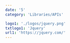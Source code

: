```yaml
---
date: '5'
category: 'Libraries/APIs'

logo1: './logos/jquery.png'
txtlogo1: 'Jquery'
url1: 'https://jquery.com/'
---
```

